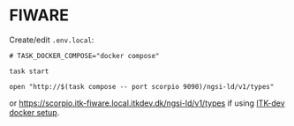 # FIWARE

Create/edit `.env.local`:

``` dotenv
# TASK_DOCKER_COMPOSE="docker compose"
```

``` shell name=start
task start
```

``` shell name=scorpio-open
open "http://$(task compose -- port scorpio 9090)/ngsi-ld/v1/types"
```

or <https://scorpio.itk-fiware.local.itkdev.dk/ngsi-ld/v1/types> if using [ITK-dev docker
setup](https://github.com/itk-dev/devops_itkdev-docker).
